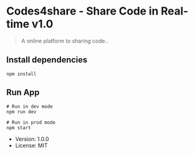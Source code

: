 # Codes4share - Share Code in Real-time v1.0

> A online platform to sharing code..


## Install dependencies
```
npm install
```

## Run App
```
# Run in dev mode
npm run dev

# Run in prod mode
npm start
```

- Version: 1.0.0
- License: MIT 

